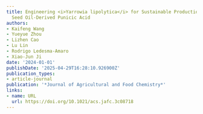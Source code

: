 ```yaml
---
title: Engineering <i>Yarrowia lipolytica</i> for Sustainable Production of the Pomegranate
  Seed Oil-Derived Punicic Acid
authors:
- Kaifeng Wang
- Yueyue Zhou
- Lizhen Cao
- Lu Lin
- Rodrigo Ledesma‐Amaro
- Xiao‐Jun Ji
date: '2024-01-01'
publishDate: '2025-04-29T16:28:10.926900Z'
publication_types:
- article-journal
publication: '*Journal of Agricultural and Food Chemistry*'
links:
- name: URL
  url: https://doi.org/10.1021/acs.jafc.3c08718
---
```

